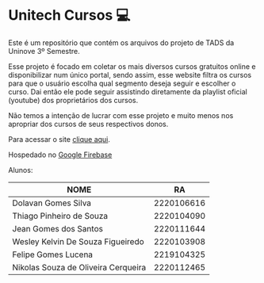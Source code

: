 # Unitech Cursos :computer:
Este é um repositório que contém os arquivos do projeto de TADS da Uninove 3º Semestre.

Esse projeto é focado em coletar os mais diversos cursos gratuitos online e disponibilizar num único portal, sendo assim, esse website filtra os cursos para que o usuário escolha qual segmento deseja seguir e escolher o curso. Dai então ele pode seguir assistindo diretamente da playlist oficial (youtube) dos proprietários dos cursos.

Não temos a intenção de lucrar com esse projeto e muito menos nos apropriar dos cursos de seus respectivos donos.

Para acessar o site [clique aqui](https://unitech-cursos.web.app/).

Hospedado no [Google Firebase](https://firebase.google.com/)

Alunos:

| NOME                                | RA         |
| ----------------------------------- | ---------- |
| Dolavan Gomes Silva                 | 2220106616 |
| Thiago Pinheiro de Souza            | 2220104090 |
| Jean Gomes dos Santos               | 2220111644 |
| Wesley Kelvin De Souza Figueiredo   | 2220103908 |
| Felipe Gomes Lucena                 | 2219104325 |
| Nikolas Souza de Oliveira Cerqueira | 2220112465 |

